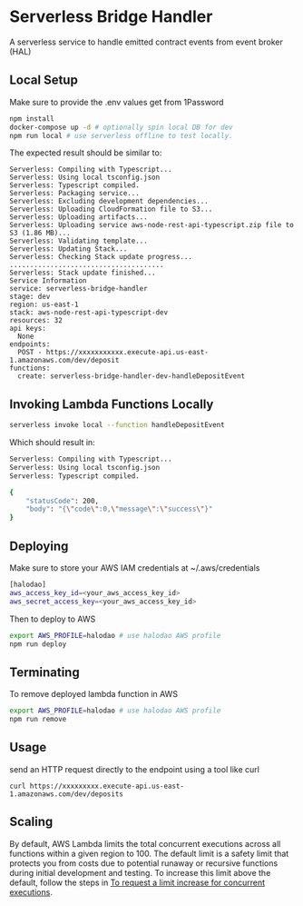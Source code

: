 # Serverless Bridge Handler

A serverless service to handle emitted contract events from event broker (HAL)

## Local Setup
Make sure to provide the .env values get from 1Password
```bash
npm install
docker-compose up -d # optionally spin local DB for dev
npm run local # use serverless offline to test locally.
```

The expected result should be similar to:

```
Serverless: Compiling with Typescript...
Serverless: Using local tsconfig.json
Serverless: Typescript compiled.
Serverless: Packaging service...
Serverless: Excluding development dependencies...
Serverless: Uploading CloudFormation file to S3...
Serverless: Uploading artifacts...
Serverless: Uploading service aws-node-rest-api-typescript.zip file to S3 (1.86 MB)...
Serverless: Validating template...
Serverless: Updating Stack...
Serverless: Checking Stack update progress...
......................................
Serverless: Stack update finished...
Service Information
service: serverless-bridge-handler
stage: dev
region: us-east-1
stack: aws-node-rest-api-typescript-dev
resources: 32
api keys:
  None
endpoints:
  POST - https://xxxxxxxxxxx.execute-api.us-east-1.amazonaws.com/dev/deposit
functions:
  create: serverless-bridge-handler-dev-handleDepositEvent
```

## Invoking Lambda Functions Locally

```bash
serverless invoke local --function handleDepositEvent
```


Which should result in:

```bash
Serverless: Compiling with Typescript...
Serverless: Using local tsconfig.json
Serverless: Typescript compiled.

{
    "statusCode": 200,
    "body": "{\"code\":0,\"message\":\"success\"}"
}
```

## Deploying
Make sure to store your AWS IAM credentials at ~/.aws/credentials
```bash
[halodao]
aws_access_key_id=<your_aws_access_key_id>
aws_secret_access_key=<your_aws_access_key_id>
```
Then to deploy to AWS
```bash
export AWS_PROFILE=halodao # use halodao AWS profile
npm run deploy
```

## Terminating
To remove deployed lambda function in AWS
```bash
export AWS_PROFILE=halodao # use halodao AWS profile
npm run remove
```

## Usage

send an HTTP request directly to the endpoint using a tool like curl

```
curl https://xxxxxxxxx.execute-api.us-east-1.amazonaws.com/dev/deposits
```

## Scaling

By default, AWS Lambda limits the total concurrent executions across all functions within a given region to 100. The default limit is a safety limit that protects you from costs due to potential runaway or recursive functions during initial development and testing. To increase this limit above the default, follow the steps in [To request a limit increase for concurrent executions](http://docs.aws.amazon.com/lambda/latest/dg/concurrent-executions.html#increase-concurrent-executions-limit).
